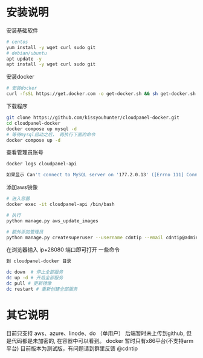 # 安装说明

安装基础软件

```bash
# centos 
yum install -y wget curl sudo git
# debian/ubuntu
apt update -y
apt install -y wget curl sudo git
```

安装docker
```bash
# 安装docker
curl -fsSL https://get.docker.com -o get-docker.sh && sh get-docker.sh
```
下载程序
```bash
git clone https://github.com/kissyouhunter/cloudpanel-docker.git
cd cloudpanel-docker
docker compose up mysql -d
# 等待mysql启动之后， 再执行下面的命令
docker compose up -d
```
查看管理员账号
```bash
docker logs cloudpanel-api

如果显示 Can't connect to MySQL server on '177.2.0.13' ([Errno 111] Connection refused) 之类的，  执行一下 dc restart  再重新查看即可

```
添加aws镜像
```bash
# 进入容器
docker exec -it cloudpanel-api /bin/bash 

# 执行 
python manage.py aws_update_images

# 额外添加管理员
python manage.py createsuperuser --username cdntip --email cdntip@admin.com

```
在浏览器输入 ip+28080 端口即可打开
一些命令
```bash
到 cloudpanel-docker 目录

dc down  # 停止全部服务
dc up -d # 开启全部服务
dc pull # 更新镜像
dc restart # 重新创建全部服务
```
# 其它说明
目前只支持 aws、azure、linode、do （单用户）
后端暂时未上传到github, 但是代码都是未加密的, 在容器中可以看到。
docker 暂时只有x86平台(不支持arm平台)
目前版本为测试版，有问题请到群里反馈 @cdntip
